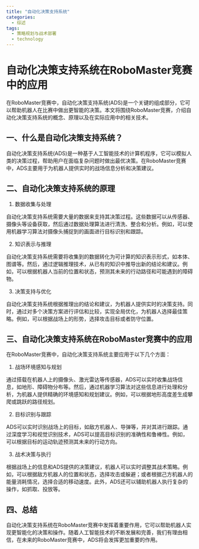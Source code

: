 ```yaml
---  
title: "自动化决策支持系统"  
categories:  
  - 综述  
tags: 
  - 策略规划与战术部署 
  - technology  
---  
```


# 自动化决策支持系统在RoboMaster竞赛中的应用

在RoboMaster竞赛中，自动化决策支持系统(ADS)是一个关键的组成部分，它可以帮助机器人在比赛中做出更智能的决策。本文将围绕RoboMaster竞赛，介绍自动化决策支持系统的概念、原理以及在实际应用中的相关技术。

## 一、什么是自动化决策支持系统？

自动化决策支持系统(ADS)是一种基于人工智能技术的计算机程序，它可以模拟人类的决策过程，帮助用户在面临复杂问题时做出最优决策。在RoboMaster竞赛中，ADS主要用于为机器人提供实时的战场信息分析和决策建议。

## 二、自动化决策支持系统的原理

1. 数据收集与处理

自动化决策支持系统需要大量的数据来支持其决策过程。这些数据可以从传感器、摄像头等设备获取，然后通过数据处理算法进行清洗、整合和分析。例如，可以使用机器学习算法对摄像头捕捉到的画面进行目标识别和跟踪。

2. 知识表示与推理

自动化决策支持系统需要将收集到的数据转化为可计算的知识表示形式，如本体、图谱等。然后，通过逻辑推理技术，从已有的知识中推导出新的结论和建议。例如，可以根据机器人当前的位置和状态，预测其未来的行动路径和可能遇到的障碍物。

3. 决策支持与优化

自动化决策支持系统根据推理出的结论和建议，为机器人提供实时的决策支持。同时，通过对多个决策方案进行评估和比较，实现全局优化，为机器人选择最佳策略。例如，可以根据战场上的形势，选择攻击目标或者防守位置。

## 三、自动化决策支持系统在RoboMaster竞赛中的应用

在RoboMaster竞赛中，自动化决策支持系统主要应用于以下几个方面：

1. 战场环境感知与规划

通过搭载在机器人上的摄像头、激光雷达等传感器，ADS可以实时收集战场信息，如地形、障碍物分布等。然后，通过机器学习算法对这些信息进行处理和分析，为机器人提供精确的环境感知和规划建议。例如，可以根据地形高度差生成攀爬或跳跃的路径规划。

2. 目标识别与跟踪

ADS可以实时识别战场上的目标，如敌方机器人、导弹等，并对其进行跟踪。通过深度学习和视觉识别技术，ADS可以提高目标识别的准确性和鲁棒性。例如，可以根据目标的运动轨迹预测其未来的行动方向。

3. 战术决策与执行

根据战场上的信息和ADS提供的决策建议，机器人可以实时调整其战术策略。例如，可以根据敌方机器人的位置和状态，选择攻击或躲避；或者根据己方机器人的能量消耗情况，选择合适的移动速度。此外，ADS还可以辅助机器人执行复杂的操作，如抓取、投放等。

## 四、总结

自动化决策支持系统在RoboMaster竞赛中发挥着重要作用，它可以帮助机器人实现更智能化的决策和操作。随着人工智能技术的不断发展和完善，我们有理由相信，在未来的RoboMaster竞赛中，ADS将会发挥更加重要的作用。 
